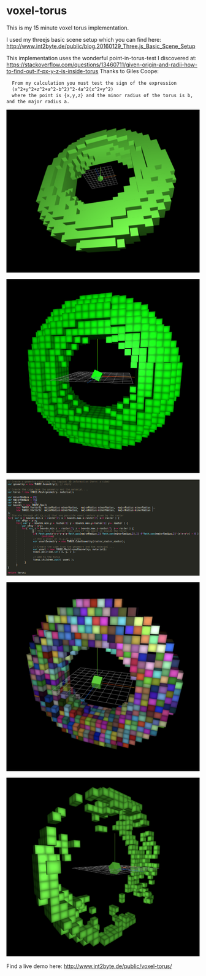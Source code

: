 # voxel-torus

This is my 15 minute voxel torus implementation.

I used my threejs basic scene setup which you can find here:
http://www.int2byte.de/public/blog.20160129_Three.js_Basic_Scene_Setup

This implementation uses the wonderful point-in-torus-test I discovered at:
https://stackoverflow.com/questions/13460711/given-origin-and-radii-how-to-find-out-if-px-y-z-is-inside-torus
Thanks to Giles Coope:

```
  From my calculation you must test the sign of the expression
  (x^2+y^2+z^2+a^2-b^2)^2-4a^2(x^2+y^2)
  where the point is {x,y,z} and the minor radius of the torus is b, and the major radius a.
```

![Voxel Torus Screenshot](screenshot_3d.png)

![Voxel Torus Screenshot Textured](screenshot_3d_textured.png)

![Voxel Torus Code](screenshot_code.png)

![Voxel Torus Screenshot multicolored](screenshot_3d_colors.png)

![Voxel Torus Screenshot tween](screenshot_3d_tweening.png)


Find a live demo here: http://www.int2byte.de/public/voxel-torus/